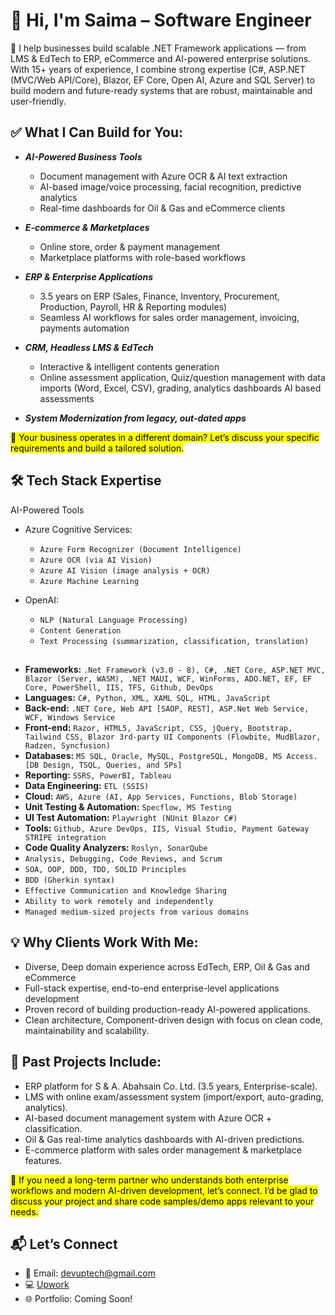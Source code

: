 # 👋 Hi, I'm Saima – Software Engineer


🚀 I help businesses build scalable .NET Framework applications — from LMS & EdTech to ERP, eCommerce and AI-powered enterprise solutions. With 15+ years of experience, I combine strong expertise (C#, ASP.NET (MVC/Web API/Core), Blazor, EF Core, Open AI, Azure and SQL Server) to build modern and future-ready systems that are robust, maintainable and user-friendly.

## ✅ What I Can Build for You:
- <i>**AI-Powered Business Tools**</i>
  - Document management with Azure OCR & AI text extraction
  - AI-based image/voice processing, facial recognition, predictive analytics
  - Real-time dashboards for Oil & Gas and eCommerce clients

- <i>**E-commerce & Marketplaces**</i>
  - Online store, order & payment management
  - Marketplace platforms with role-based workflows

- <i>**ERP & Enterprise Applications**</i>
  - 3.5 years on ERP (Sales, Finance, Inventory, Procurement, Production, Payroll, HR & Reporting modules)
  - Seamless AI workflows for sales order management, invoicing, payments automation

- <i>**CRM, Headless LMS & EdTech**</i>
  - Interactive & intelligent contents generation
  - Online assessment application, Quiz/question management with data imports (Word, Excel, CSV), grading, analytics dashboards
   AI based assessments

- <i>**System Modernization from legacy, out-dated apps**</i>

<mark>💬 Your business operates in a different domain? Let’s discuss your specific requirements and build a tailored solution.</mark>


## 🛠️ Tech Stack Expertise
 AI-Powered Tools
- Azure Cognitive Services:
  - `Azure Form Recognizer (Document Intelligence)`
  - `Azure OCR (via AI Vision)`
  - `Azure AI Vision (image analysis + OCR)`
  - `Azure Machine Learning`

- OpenAI:
  - `NLP (Natural Language Processing)`
  - `Content Generation`
  - `Text Processing (summarization, classification, translation)`
  
##
- **Frameworks:** `.Net Framework (v3.0 - 8), C#, .NET Core, ASP.NET MVC, Blazor (Server, WASM), .NET MAUI, WCF, WinForms, ADO.NET, EF, EF Core, PowerShell, IIS, TFS, Github, DevOps`
- **Languages:** `C#, Python, XML, XAML SQL, HTML, JavaScript`
- **Back-end:** `.NET Core, Web API [SAOP, REST], ASP.Net Web Service, WCF, Windows Service`
- **Front-end:** `Razor, HTML5, JavaScript, CSS, jQuery, Bootstrap, Tailwind CSS, Blazor 3rd-party UI Components (Flowbite, MudBlazor, Radzen, Syncfusion)`
- **Databases:** `MS SQL, Oracle, MySQL, PostgreSQL, MongoDB, MS Access. [DB Design, TSQL, Queries, and SPs]`
- **Reporting:** `SSRS, PowerBI, Tableau`
- **Data Engineering:** `ETL (SSIS)`
- **Cloud:** `AWS, Azure (AI, App Services, Functions, Blob Storage)`
- **Unit Testing & Automation:** `Specflow, MS Testing`
- **UI Test Automation:** `Playwright (NUnit Blazor C#)`
- **Tools:** `Github, Azure DevOps, IIS, Visual Studio, Payment Gateway STRIPE integration`
- **Code Quality Analyzers:** `Roslyn, SonarQube`
- `Analysis, Debugging, Code Reviews, and Scrum`
- `SOA, OOP, DDD, TDD, SOLID Principles`
- `BDD (Gherkin syntax)`
- `Effective Communication and Knowledge Sharing`
- `Ability to work remotely and independently`
- `Managed medium-sized projects from various domains`


## 💡 Why Clients Work With Me:
- Diverse, Deep domain experience across EdTech, ERP, Oil & Gas and eCommerce
- Full-stack expertise, end-to-end enterprise-level applications development 
- Proven record of building production-ready AI-powered applications.
- Clean architecture, Component-driven design with focus on clean code, maintainability and scalability.
  

## 📌 Past Projects Include:
- ERP platform for S & A. Abahsain Co. Ltd. (3.5 years, Enterprise-scale).
- LMS with online exam/assessment system (import/export, auto-grading, analytics).
- AI-based document management system with Azure OCR + classification.
- Oil & Gas real-time analytics dashboards with AI-driven predictions.
- E-commerce platform with sales order management & marketplace features.

<mark>💬 If you need a long-term partner who understands both enterprise workflows and modern AI-driven development, let’s connect. I’d be glad to discuss your project and share code samples/demo apps relevant to your needs.</mark>

## 📬 Let’s Connect
- 📧 Email: [devuptech@gmail.com](mailto:devuptech@gmail.com)
- 💻 [Upwork](https://www.upwork.com/freelancers/saimaanoureen?mp_source=share)
- 🌐 Portfolio: Coming Soon!
